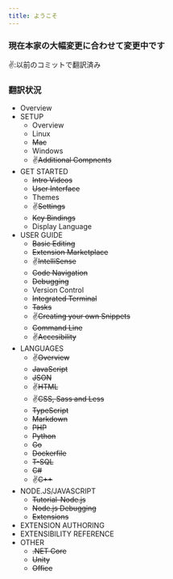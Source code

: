 ```yaml
---
title: ようこそ
---
```


### 現在本家の大幅変更に合わせて変更中です
✌:以前のコミットで翻訳済み
### 翻訳状況
* Overview
* SETUP
    * Overview
    * Linux
    * ~~Mac~~
    * Windows
    * ✌~~Additional Compnents~~
* GET STARTED
    * ~~Intro Videos~~
    * ~~User Interface~~
    * Themes
    * ✌~~Settings~~
    * ~~Key Bindings~~
    * Display Language
* USER GUIDE
    * ~~Basic Editing~~
    * ~~Extension Marketplace~~
    * ✌~~IntelliSense~~
    * ~~Code Navigation~~
    * ~~Debugging~~
    * Version Control
    * ~~Integrated Terminal~~
    * ~~Tasks~~
    * ✌~~Creating your own Snippets~~
    * ~~Command Line~~
    * ✌~~Accesibility~~
* LANGUAGES
    * ✌~~Overview~~
    * ~~JavaScript~~
    * ~~JSON~~
    * ✌~~HTML~~
    * ✌~~CSS, Sass and Less~~
    * ~~TypeScript~~
    * ~~Markdown~~
    * ~~PHP~~
    * ~~Python~~
    * ~~Go~~
    * ~~Dockerfile~~
    * ~~T-SQL~~
    * ~~C#~~
    * ✌~~C++~~
* NODE.JS/JAVASCRIPT
    * ~~Tutorial-Node.js~~
    * ~~Node.js Debugging~~
    * ~~Extensions~~
* EXTENSION AUTHORING
* EXTENSIBILITY REFERENCE
* OTHER
    * ~~.NET Core~~
    * ~~Unity~~
    * ~~Office~~
